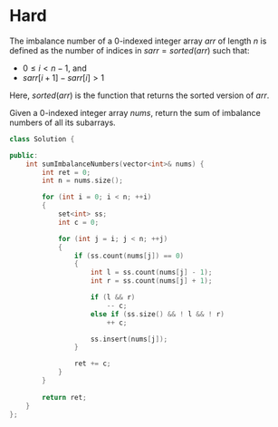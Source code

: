 # Hard

The imbalance number of a 0-indexed integer array $arr$ of length $n$ is defined as the number of indices in $sarr = sorted(arr)$ such that:

- $0 \leq i < n - 1$, and
- $sarr[i+1] - sarr[i] > 1$

Here, $sorted(arr)$ is the function that returns the sorted version of $arr$.

Given a 0-indexed integer array $nums$, return the sum of imbalance numbers of all its subarrays.

```cpp
class Solution {

public:
    int sumImbalanceNumbers(vector<int>& nums) {
        int ret = 0;
        int n = nums.size();

        for (int i = 0; i < n; ++i)
        {
            set<int> ss;
            int c = 0;

            for (int j = i; j < n; ++j)
            {
                if (ss.count(nums[j]) == 0)
                {
                    int l = ss.count(nums[j] - 1);
                    int r = ss.count(nums[j] + 1);

                    if (l && r)
                        -- c;
                    else if (ss.size() && ! l && ! r)
                        ++ c;

                    ss.insert(nums[j]);
                }

                ret += c;
            }
        }
        
        return ret;
    }
};
```
